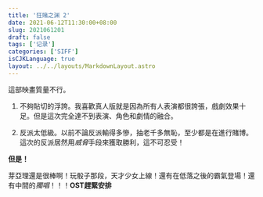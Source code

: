 ```yaml
---
title: '狂赌之渊 2'
date: 2021-06-12T11:30:00+08:00
slug: 2021061201
draft: false
tags: ['记录']
categories: ['SIFF']
isCJKLanguage: true
layout: ../../layouts/MarkdownLayout.astro
---
```


這部映畫質量不行。

1. 不夠貼切的浮誇。我喜歡真人版就是因為所有人表演都很誇張，戲劇效果十足。但是這次完全達不到表演、角色和劇情的融合。

2. 反派太低級。以前不論反派輸得多慘，抽老千多無恥，至少都是在進行賭博。這次的反派居然用*威脅*手段來獲取勝利，這不可忍受！

**但是！**

芽亞理還是很棒啊！玩骰子那段，天才少女上線！還有在低落之後的霸氣登場！還有中間的*獨唱*！！！**OST趕緊安排**
